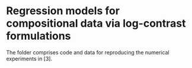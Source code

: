 
Regression models for compositional data via log-contrast formulations
=========

The folder comprises code and data for reproducing the numerical experiments in [3].



